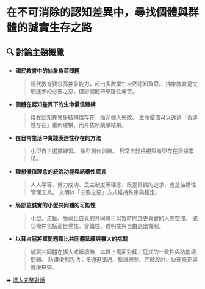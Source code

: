 # 在不可消除的認知差異中，尋找個體與群體的誠實生存之路

## 🔍 討論主題概覽

- **國民教育中的抽象負荷問題**
  > 現代教育要求高抽象能力，超出多數學生自然認知負荷。
  > 抽象教育是文明進步的必要之惡，但對個體帶來隱性痛苦。

- **個體在認知差異下的生命價值建構**
  > 接受認知差異是結構性存在，而非個人失敗。
  > 生命價值可以透過「表達性存在」重新建構，而非依賴競爭結果。

- **在日常生活中實踐表達性存在的方法**
  > 小型自主選擇練習。
  > 微型創作訓練。
  > 日常自我檢視與微型存在證據累積。

- **理想價值理念的統治功能與結構性謊言**
  > 人人平等、努力成功、民主制度等理念，既是真誠的追求，也是結構性管理工具。
  > 文明以「必要之惡」方式維持秩序與穩定。

- **局部更誠實的小型共同體的可能性**
  > 小型、流動、脆弱且自覺的共同體可以暫時開啟更真實的人際空間。
  > 成功條件包括高自覺性、容錯性、透明性與自由退出機制。

- **以拜占庭將軍問題類比共同體延續與擴大的挑戰**
  > 誠實共同體在擴大或延續時，本質上需面對拜占庭式的一致性與防崩壞問題。
  > 防護機制包括：多通道溝通、驗證機制、冗餘設計、快速修正與健康檢查。

➡️ [進入完整對話](../在不可消除的認知差異中，尋找個體與群體的誠實生存之路.md)
